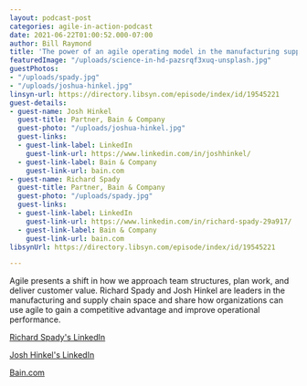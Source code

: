 ```yaml
---
layout: podcast-post
categories: agile-in-action-podcast
date: 2021-06-22T01:00:52.000-07:00
author: Bill Raymond
title: 'The power of an agile operating model in the manufacturing supply chain '
featuredImage: "/uploads/science-in-hd-pazsrqf3xuq-unsplash.jpg"
guestPhotos:
- "/uploads/spady.jpg"
- "/uploads/joshua-hinkel.jpg"
linsyn-url: https://directory.libsyn.com/episode/index/id/19545221
guest-details:
- guest-name: Josh Hinkel
  guest-title: Partner, Bain & Company
  guest-photo: "/uploads/joshua-hinkel.jpg"
  guest-links:
  - guest-link-label: LinkedIn
    guest-link-url: https://www.linkedin.com/in/joshhinkel/
  - guest-link-label: Bain & Company
    guest-link-url: bain.com
- guest-name: Richard Spady
  guest-title: Partner, Bain & Company
  guest-photo: "/uploads/spady.jpg"
  guest-links:
  - guest-link-label: LinkedIn
    guest-link-url: https://www.linkedin.com/in/richard-spady-29a917/
  - guest-link-label: Bain & Company
    guest-link-url: bain.com
libsynUrl: https://directory.libsyn.com/episode/index/id/19545221

---
```

Agile presents a shift in how we approach team structures, plan work, and deliver customer value. Richard Spady and Josh Hinkel are leaders in the manufacturing and supply chain space and share how organizations can use agile to gain a competitive advantage and improve operational performance.

[Richard Spady's LinkedIn](https://www.linkedin.com/in/richard-spady-29a917/ "Richard Spady's LinkedIn")

[Josh Hinkel's LinkedIn](https://www.linkedin.com/in/joshhinkel/ "Josh Hinkel's LinkedIn")

[Bain.com](https://www.bain.com/ "Bain.com")